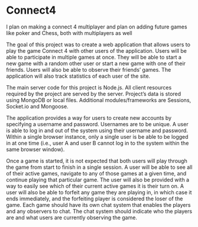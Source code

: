 # Connect4

I plan on making a connect 4 multiplayer and plan on adding future games like poker and Chess, 
both with multiplayers as well

The goal of this project was to create a web application that allows users to play the
game Connect 4 with other users of the application. Users will be able to participate in
multiple games at once. They will be able to start a new game with a random other user
or start a new game with one of their friends. Users will also be able to observe their
friends’ games. The application will also track statistics of each user of the site.

The main server code for this project is Node.js. All client resources required by
the project are served by the server. Project’s data is stored using
MongoDB or local files. Additional modules/frameworks are Sessions, Socket.io and 
Mongoose. 

The application provides a way for users to create new accounts by specifying a
username and password. Usernames are to be unique. A user is able to log in
and out of the system using their username and password. Within a single browser
instance, only a single user is be able to be logged in at one time (i.e., user A and
user B cannot log in to the system within the same browser window).

Once a game is started, it is not expected that both users will play through the game
from start to finish in a single session. A user will be able to see all of their active
games, navigate to any of those games at a given time, and continue playing that
particular game. The user will also be provided with a way to easily see which of their
current active games it is their turn on. A user will also be able to forfeit any game
they are playing in, in which case it ends immediately, and the forfeiting player is
considered the loser of the game. Each game should have its own chat system that
enables the players and any observers to chat. The chat system should indicate who
the players are and what users are currently observing the game.
